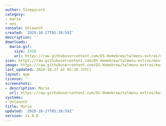 ```yaml
---
author: SleepyLark
category:
- mario
- nes
console: Unlaunch
created: '2020-10-27T05:38:59Z'
description: ''
downloads:
  mario.gif:
    size: 1310
    url: https://raw.githubusercontent.com/DS-Homebrew/twlmenu-extras/master/_nds/TWiLightMenu/unlaunch/backgrounds/mario.gif
icon: https://raw.githubusercontent.com/DS-Homebrew/twlmenu-extras/master/_nds/TWiLightMenu/unlaunch/backgrounds/mario.gif
image: https://raw.githubusercontent.com/DS-Homebrew/twlmenu-extras/master/_nds/TWiLightMenu/unlaunch/backgrounds/mario.gif
last_updated: 2020-10-27 at 05:38 (UTC)
layout: app
license: ''
screenshots:
- description: Mario
  url: https://raw.githubusercontent.com/DS-Homebrew/twlmenu-extras/master/_nds/TWiLightMenu/unlaunch/backgrounds/mario.gif
systems:
- Unlaunch
title: Mario
updated: '2020-10-27T05:38:59Z'
version: v1.0.0
---
```

